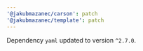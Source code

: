 ```yaml
---
'@jakubmazanec/carson': patch
'@jakubmazanec/template': patch
---
```

Dependency `yaml` updated to version `^2.7.0`.
